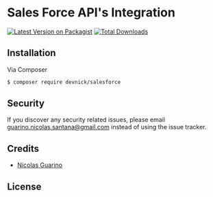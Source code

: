 # Sales Force API's Integration

[![Latest Version on Packagist][ico-version]][link-packagist]
[![Total Downloads][ico-downloads]][link-downloads]


## Installation

Via Composer

``` bash
$ composer require devnick/salesforce
```

## Security

If you discover any security related issues, please email guarino.nicolas.santana@gmail.com instead of using the issue tracker.

## Credits

- [Nícolas Guarino][link-author]

## License


[ico-version]: https://img.shields.io/packagist/v/devnick/salesforce.svg?style=flat-square
[ico-downloads]: https://img.shields.io/packagist/dt/devnick/salesforce.svg?style=flat-square

[link-packagist]: https://packagist.org/packages/devnick/salesforce
[link-downloads]: https://packagist.org/packages/devnick/salesforce
[link-author]: https://github.com/nicolasGuarino
